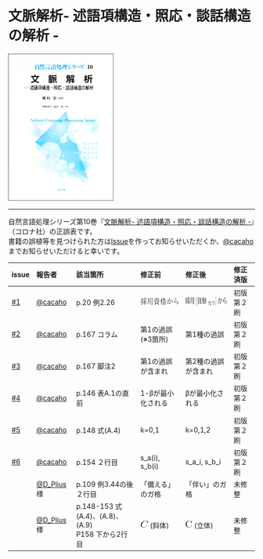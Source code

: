 # 文脈解析- 述語項構造・照応・談話構造の解析 -   

<img src="https://github.com/cacaho/discourse-analysis-book/blob/img/front.png" height="300pt">

---

自然言語処理シリーズ第10巻『[文脈解析- 述語項構造・照応・談話構造の解析 -](http://www.coronasha.co.jp/np/isbn/9784339027600/)』（コロナ社）の正誤表です。  
書籍の誤植等を見つけられた方は[Issue](https://github.com/cacaho/discourse-analysis-book/issues)を作ってお知らせいただくか、[@cacaho](https://twitter.com/cacaho)までお知らせいただけると幸いです。

| issue | 報告者 | 該当箇所 | 修正前 | 修正後 | 修正済版 |
| :-- | :-- | :-- | :-- | :-- | :-- |
| [#1](https://github.com/cacaho/discourse-analysis-book/issues/1) | [@cacaho](https://twitter.com/cacaho) | p.20 例2.26 | <img src="https://github.com/cacaho/discourse-analysis-book/blob/img/errata1-1.png" height="16pt"> | <img src="https://github.com/cacaho/discourse-analysis-book/blob/img/errata1-2.png" height="18pt"> | 初版第２刷 |
| [#2](https://github.com/cacaho/discourse-analysis-book/issues/2) | [@cacaho](https://twitter.com/cacaho) | p.167 コラム | 第1の過誤　(※3箇所) | 第1種の過誤 | 初版第２刷 |
| [#3](https://github.com/cacaho/discourse-analysis-book/issues/3) | [@cacaho](https://twitter.com/cacaho) | p.167 脚注2 | 第1の過誤が含まれ | 第2種の過誤が含まれ | 初版第２刷 |
| [#4](https://github.com/cacaho/discourse-analysis-book/issues/4) | [@cacaho](https://twitter.com/cacaho) | p.146 表A.1の直前 | 1-βが最小化される | βが最小化される | 初版第２刷 |
| [#5](https://github.com/cacaho/discourse-analysis-book/issues/5) | [@cacaho](https://twitter.com/cacaho) | p.148 式(A.4) | k=0,1 | k=0,1,2 | 初版第２刷 |
| [#6](https://github.com/cacaho/discourse-analysis-book/issues/6) | [@cacaho](https://twitter.com/cacaho) | p.154 ２行目 | s_a(i), s_b(i) | s_a_i, s_b_i | 初版第２刷 |
|| [@D_Plius](https://twitter.com/D_Plius/status/1250263364485263371)様 | p.109 例3.44の後２行目 | 「備える」のガ格 | 「伴い」のガ格 | 未修整 |
|| [@D_Plius](https://twitter.com/D_Plius/status/1250342449005772800)様 | p.148-153 式(A.4)、(A.8)、(A.9)<br>P158 下から2行目 | <img src="https://github.com/cacaho/discourse-analysis-book/blob/img/errata2-1.png" height="16pt"> (斜体) | <img src="https://github.com/cacaho/discourse-analysis-book/blob/img/errata2-2.png" height="16pt"> (立体) | 未修整 |
